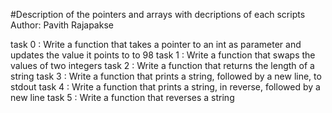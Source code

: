 #Description of the pointers and arrays with decriptions of each scripts
Author:  Pavith Rajapakse

task 0 : Write a function that takes a pointer to an int as parameter and updates the value it points to to 98
task 1 : Write a function that swaps the values of two integers
task 2 : Write a function that returns the length of a string
task 3 : Write a function that prints a string, followed by a new line, to stdout
task 4 : Write a function that prints a string, in reverse, followed by a new line
task 5 : Write a function that reverses a string







